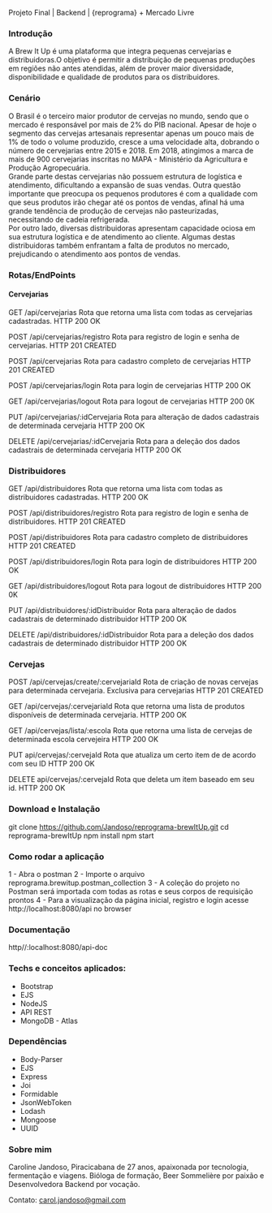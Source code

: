 Projeto Final | Backend | {reprograma} + Mercado Livre 

### Introdução
A Brew It Up é uma plataforma que integra pequenas cervejarias e distribuidoras.O objetivo é permitir a distribuição de pequenas produções em regiões não antes atendidas, além de prover maior diversidade, disponibilidade e qualidade de produtos para os distribuidores.

### Cenário
O Brasil é o terceiro maior produtor de cervejas no mundo, sendo que o mercado é responsável por mais de 2% do PIB nacional. Apesar de hoje o segmento das cervejas artesanais representar apenas um pouco mais de 1% de todo o volume produzido, cresce a uma velocidade alta, dobrando o número de cervejarias entre 2015 e 2018. Em 2018, atingimos a marca de mais de 900 cervejarias inscritas no MAPA - Ministério da Agricultura e Produção Agropecuária. </br>
Grande parte destas cervejarias não possuem estrutura de logística e atendimento, dificultando a expansão de suas vendas. Outra questão importante que preocupa os pequenos produtores é com a qualidade com que seus produtos irão chegar até os pontos de vendas, afinal há uma grande tendência de produção de cervejas não pasteurizadas, necessitando de cadeia refrigerada. </br>
Por outro lado, diversas distribuidoras apresentam capacidade ociosa em sua estrutura logística e de atendimento ao cliente. Algumas destas distribuidoras também enfrantam a falta de produtos no mercado, prejudicando o atendimento aos pontos de vendas. 

### Rotas/EndPoints

#### Cervejarias

GET /api/cervejarias Rota que retorna uma lista com todas as cervejarias cadastradas. HTTP 200 OK 

POST /api/cervejarias/registro Rota para registro de login e senha de cervejarias. HTTP 201 CREATED 

POST /api/cervejarias Rota para cadastro completo de cervejarias HTTP 201 CREATED

POST /api/cervejarias/login Rota para login de cervejarias HTTP 200 OK

GET /api/cervejarias/logout Rota para logout de cervejarias HTTP 200 0K

PUT /api/cervejarias/:idCervejaria Rota para alteração de dados cadastrais de determinada cervejaria HTTP 200 OK

DELETE /api/cervejarias/:idCervejaria Rota para a deleção dos dados cadastrais de determinada cervejaria HTTP 200 OK

### Distribuidores

GET /api/distribuidores Rota que retorna uma lista com todas as distribuidores cadastradas. HTTP 200 OK 

POST /api/distribuidores/registro Rota para registro de login e senha de distribuidores. HTTP 201 CREATED 

POST /api/distribuidores Rota para cadastro completo de distribuidores HTTP 201 CREATED

POST /api/distribuidores/login Rota para login de distribuidores HTTP 200 OK

GET /api/distribuidores/logout Rota para logout de distribuidores HTTP 200 0K

PUT /api/distribuidores/:idDistribuidor Rota para alteração de dados cadastrais de determinado distribuidor HTTP 200 OK

DELETE /api/distribuidores/:idDistribuidor Rota para a deleção dos dados cadastrais de determinado distribuidor HTTP 200 OK

### Cervejas

POST /api/cervejas/create/:cervejariaId Rota de criação de novas cervejas para determinada cervejaria. Exclusiva para cervejarias HTTP 201 CREATED

GET /api/cervejas/:cervejariaId Rota que retorna uma lista de produtos disponíveis de determinada cervejaria. HTTP 200 OK

GET /api/cervejas/lista/:escola Rota que retorna uma lista de cervejas de determinada escola cervejeira HTTP 200 OK

PUT api/cervejas/:cervejaId Rota que atualiza um certo item de de acordo com seu ID HTTP 200 OK

DELETE api/cervejas/:cervejaId Rota que deleta um item baseado em seu id. HTTP 200 OK

### Download e Instalação
git clone https://github.com/Jandoso/reprograma-brewItUp.git
cd reprograma-brewItUp
npm install
npm start

### Como rodar a aplicação
1 - Abra o postman
2 - Importe o arquivo reprograma.brewitup.postman_collection
3 - A coleção do projeto no Postman será importada com todas as rotas e seus corpos de requisição prontos
4 - Para a visualização da página inicial, registro e login acesse http://localhost:8080/api no browser

### Documentação
http//:localhost:8080/api-doc

### Techs e conceitos aplicados: 
- Bootstrap
- EJS
- NodeJS
- API REST
- MongoDB - Atlas

### Dependências
- Body-Parser
- EJS
- Express
- Joi
- Formidable
- JsonWebToken
- Lodash
- Mongoose 
- UUID

### Sobre mim
Caroline Jandoso, Piracicabana de 27 anos, apaixonada por tecnologia, fermentação e viagens. Bióloga de formação, Beer Sommelière por paixão e Desenvolvedora Backend por vocação. 

Contato: carol.jandoso@gmail.com
